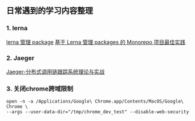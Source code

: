 ## 日常遇到的学习内容整理

### 1. lerna

[lerna 管理 package](https://juejin.cn/post/6844903885312622606#heading-0)
[基于 Lerna 管理 packages 的 Monorepo 项目最佳实践](https://my.oschina.net/vivotech/blog/3089030)

### 2. Jaeger

[Jaeger-分布式调用链跟踪系统理论与实战](https://cloud.tencent.com/developer/article/1160850)

### 3. 关闭chrome跨域限制

```
open -n -a /Applications/Google\ Chrome.app/Contents/MacOS/Google\ Chrome \
--args --user-data-dir="/tmp/chrome_dev_test" --disable-web-security
```